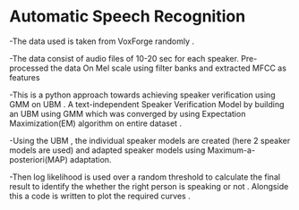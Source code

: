# Automatic Speech Recognition

-The data used is taken from VoxForge randomly .

-The data consist of audio files of 10-20 sec for each speaker. Pre-processed the data On Mel scale using filter banks and extracted MFCC as features

-This is a python approach towards achieving speaker verification using GMM on UBM . A text-independent Speaker Verification Model by building an UBM using GMM which was converged by using Expectation Maximization(EM) algorithm on entire dataset .

-Using the UBM , the individual speaker models are created (here 2 speaker models are used) and adapted speaker models using Maximum-a-posteriori(MAP) adaptation.

-Then log likelihood is used over a random threshold to calculate the final result to identify the whether the right person is speaking or not . Alongside this a code is written to plot the required curves .



